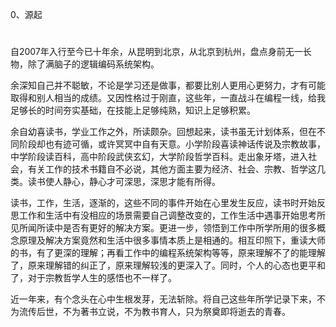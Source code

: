 0、源起
#

自2007年入行至今已十年余，从昆明到北京，从北京到杭州，盘点身前无一长物，除了满脑子的逻辑编码系统架构。
      
余深知自己并不聪敏，不论是学习还是做事，都要比别人更用心更努力，才有可能取得和别人相当的成绩。又因性格过于刚直，这些年，一直战斗在编程一线，给我足够长的时间夯实基础，在技能上足够纯熟，知识上足够积累。
      
余自幼喜读书，学业工作之外，所读颇杂。回想起来，读书虽无计划体系，但在不同阶段却也有迹可循，或许冥冥中自有天意。小学阶段喜读神话传说及宗教故事，中学阶段读百科，高中阶段武侠玄幻，大学阶段哲学百科。走出象牙塔，进入社会，有关工作的技术书籍自不必说，其他方面主要为经济、社会、宗教、哲学这几类。读书使人静心，静心才可深思，深思才能有所得。
      
读书，工作，生活，逐渐的，这些不同的事件开始在心里发生反应，读书时开始反思工作和生活中有没相应的场景需要自己调整改变的，工作生活中遇事开始思考所见所闻所读中是否有更好的解决方案。更进一步，领悟到工作中所学所用的很多概念原理及解决方案竟然和生活中很多事情本质上是相通的。相互印照下，重读大师的书，有了更深的理解；再看工作中的编程系统架构等等，原来理解不了的能理解了，原来理解错的纠正了，原来理解较浅的更深入了。同时，个人的心态也更平和了，对于宗教哲学人生的感悟也不一样了。
      
近一年来，有个念头在心中生根发芽，无法斩除。将自己这些年所学记录下来，不为流传后世，不为著书立说，不为教书育人，只为祭奠即将逝去的青春。
